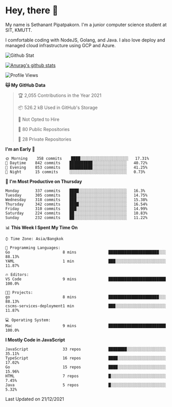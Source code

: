 # Hey, there 🙌
My name is Sethanant Pipatpakorn. I'm a junior computer science student at SIT, KMUTT.

I comfortable coding with NodeJS, Golang, and Java. I also love deploy and managed cloud infrastructure using GCP and Azure.

![Github Stat](https://github-profile-summary-cards.vercel.app/api/cards/profile-details?username=thetkpark&theme=dracula)

[![Anurag's github stats](https://github-readme-stats.vercel.app/api?username=thetkpark&count_private=true&show_icons=true&theme=tokyonight)](https://github.com/anuraghazra/github-readme-stats)

<!--START_SECTION:waka-->
![Profile Views](http://img.shields.io/badge/Profile%20Views-0-blue)

**🐱 My GitHub Data** 

> 🏆 2,055 Contributions in the Year 2021
 > 
> 📦 526.2 kB Used in GitHub's Storage 
 > 
> 🚫 Not Opted to Hire
 > 
> 📜 80 Public Repositories 
 > 
> 🔑 28 Private Repositories  
 > 
**I'm an Early 🐤** 

```text
🌞 Morning    358 commits    ████░░░░░░░░░░░░░░░░░░░░░   17.31% 
🌆 Daytime    842 commits    ██████████░░░░░░░░░░░░░░░   40.72% 
🌃 Evening    853 commits    ██████████░░░░░░░░░░░░░░░   41.25% 
🌙 Night      15 commits     ░░░░░░░░░░░░░░░░░░░░░░░░░   0.73%

```
📅 **I'm Most Productive on Thursday** 

```text
Monday       337 commits    ████░░░░░░░░░░░░░░░░░░░░░   16.3% 
Tuesday      305 commits    ███░░░░░░░░░░░░░░░░░░░░░░   14.75% 
Wednesday    318 commits    ███░░░░░░░░░░░░░░░░░░░░░░   15.38% 
Thursday     342 commits    ████░░░░░░░░░░░░░░░░░░░░░   16.54% 
Friday       310 commits    ███░░░░░░░░░░░░░░░░░░░░░░   14.99% 
Saturday     224 commits    ██░░░░░░░░░░░░░░░░░░░░░░░   10.83% 
Sunday       232 commits    ██░░░░░░░░░░░░░░░░░░░░░░░   11.22%

```


📊 **This Week I Spent My Time On** 

```text
⌚︎ Time Zone: Asia/Bangkok

💬 Programming Languages: 
Go                       8 mins              ██████████████████████░░░   88.13% 
YAML                     1 min               ███░░░░░░░░░░░░░░░░░░░░░░   11.87%

🔥 Editors: 
VS Code                  9 mins              █████████████████████████   100.0%

🐱‍💻 Projects: 
go                       8 mins              ██████████████████████░░░   88.13% 
cscms-services-deployment1 min               ███░░░░░░░░░░░░░░░░░░░░░░   11.87%

💻 Operating System: 
Mac                      9 mins              █████████████████████████   100.0%

```

**I Mostly Code in JavaScript** 

```text
JavaScript               33 repos            ████████░░░░░░░░░░░░░░░░░   35.11% 
TypeScript               16 repos            ████░░░░░░░░░░░░░░░░░░░░░   17.02% 
Go                       15 repos            ████░░░░░░░░░░░░░░░░░░░░░   15.96% 
HTML                     7 repos             █░░░░░░░░░░░░░░░░░░░░░░░░   7.45% 
Java                     5 repos             █░░░░░░░░░░░░░░░░░░░░░░░░   5.32%

```



 Last Updated on 21/12/2021
<!--END_SECTION:waka-->
